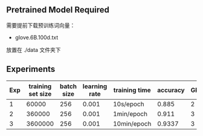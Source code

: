 ## Pretrained Model Required

需要提前下载预训练词向量：

- glove.6B.100d.txt

放置在 ./data 文件夹下

## Experiments

| Exp  | training set size | batch size | learning rate | training time | accuracy |  GPUs |
| ---- | ----------------- | ---------- | ------------- | ------------- | -------- | -------- |
| 1    | 60000         | 256      | 0.001      | 10s/epoch    | 0.885   |  2  |
| 2    | 360000        | 256      | 0.001      | 1min/epoch   | 0.911  |  3  |
| 3    | 3600000        | 256      | 0.001      | 10min/epoch   | 0.9337 |  3|
